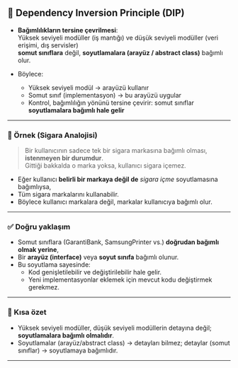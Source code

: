 ## 🧩 Dependency Inversion Principle (DIP)

- **Bağımlılıkların tersine çevrilmesi**:  
  Yüksek seviyeli modüller (iş mantığı) ve düşük seviyeli modüller (veri erişimi, dış servisler)  
  **somut sınıflara** değil, **soyutlamalara (arayüz / abstract class)** bağımlı olur.

- Böylece:
  - Yüksek seviyeli modül → arayüzü kullanır
  - Somut sınıf (implementasyon) → bu arayüzü uygular
  - Kontrol, bağımlılığın yönünü tersine çevirir: somut sınıflar **soyutlamalara bağımlı hale gelir**

---

### 🧭 Örnek (Sigara Analojisi)

> Bir kullanıcının sadece tek bir sigara markasına bağımlı olması, **istenmeyen bir durumdur**.  
> Gittiği bakkalda o marka yoksa, kullanıcı sigara içemez.

- Eğer kullanıcı **belirli bir markaya değil de** *sigara içme* soyutlamasına bağımlıysa,
- Tüm sigara markalarını kullanabilir.
- Böylece kullanıcı markalara değil, markalar kullanıcıya bağımlı olur.

---

### ✅ Doğru yaklaşım

- Somut sınıflara (GarantiBank, SamsungPrinter vs.) **doğrudan bağımlı olmak yerine**,  
- Bir **arayüz (interface)** veya **soyut sınıfa** bağımlı olunur.
- Bu soyutlama sayesinde:
  - Kod genişletilebilir ve değiştirilebilir hale gelir.
  - Yeni implementasyonlar eklemek için mevcut kodu değiştirmek gerekmez.

---

### 📜 Kısa özet

- Yüksek seviyeli modüller, düşük seviyeli modüllerin detayına değil; **soyutlamalara bağımlı olmalıdır**.
- Soyutlamalar (arayüz/abstract class) → detayları bilmez; detaylar (somut sınıflar) → soyutlamaya bağımlıdır.

---
